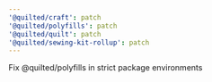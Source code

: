 ```yaml
---
'@quilted/craft': patch
'@quilted/polyfills': patch
'@quilted/quilt': patch
'@quilted/sewing-kit-rollup': patch
---
```


Fix @quilted/polyfills in strict package environments
